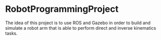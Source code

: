# RobotProgrammingProject
The idea of this project is to use ROS and Gazebo in order to build and simulate a robot arm that is able to perform direct and inverse kinematics tasks.

